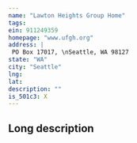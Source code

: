 ```yaml
---
name: "Lawton Heights Group Home"
tags:
ein: 911249359
homepage: "www.ufgh.org"
address: |
 PO Box 17017, \nSeattle, WA 98127
state: "WA"
city: "Seattle"
lng: 
lat: 
description: ""
is_501c3: X
---
```


## Long description


